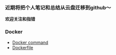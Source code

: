 ### 近期将把个人笔记和总结从云盘迁移到github～

**欢迎关注和指错**



### Docker
- [Docker command](https://github.com/liub1993/liub1993.github.io/blob/master/docker/docker_command.md)
- [Dockerfile](https://github.com/liub1993/liub1993.github.io/blob/master/docker/dockerfile.md)
